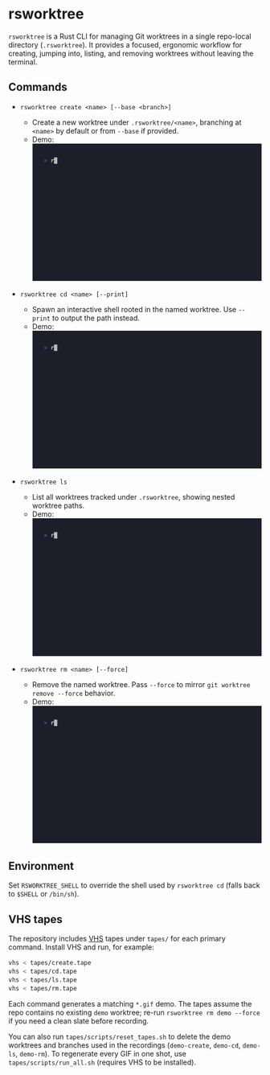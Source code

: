 # rsworktree

`rsworktree` is a Rust CLI for managing Git worktrees in a single repo-local directory (`.rsworktree`). It provides a focused, ergonomic workflow for creating, jumping into, listing, and removing worktrees without leaving the terminal.

## Commands

- `rsworktree create <name> [--base <branch>]`
  - Create a new worktree under `.rsworktree/<name>`, branching at `<name>` by default or from `--base` if provided.
  - Demo: ![Create demo](tapes/gifs/create.gif)

- `rsworktree cd <name> [--print]`
  - Spawn an interactive shell rooted in the named worktree. Use `--print` to output the path instead.
  - Demo: ![CD demo](tapes/gifs/cd.gif)

- `rsworktree ls`
  - List all worktrees tracked under `.rsworktree`, showing nested worktree paths.
  - Demo: ![List demo](tapes/gifs/ls.gif)

- `rsworktree rm <name> [--force]`
  - Remove the named worktree. Pass `--force` to mirror `git worktree remove --force` behavior.
  - Demo: ![Remove demo](tapes/gifs/rm.gif)

## Environment

Set `RSWORKTREE_SHELL` to override the shell used by `rsworktree cd` (falls back to `$SHELL` or `/bin/sh`).

## VHS tapes

The repository includes [VHS](https://github.com/charmbracelet/vhs) tapes under `tapes/` for each primary command. Install VHS and run, for example:

```bash
vhs < tapes/create.tape
vhs < tapes/cd.tape
vhs < tapes/ls.tape
vhs < tapes/rm.tape
```

Each command generates a matching `*.gif` demo. The tapes assume the repo contains no existing `demo` worktree; re-run `rsworktree rm demo --force` if you need a clean slate before recording.

You can also run `tapes/scripts/reset_tapes.sh` to delete the demo worktrees and branches used in the recordings (`demo-create`, `demo-cd`, `demo-ls`, `demo-rm`). To regenerate every GIF in one shot, use `tapes/scripts/run_all.sh` (requires VHS to be installed).
